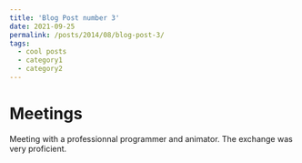 ```yaml
---
title: 'Blog Post number 3'
date: 2021-09-25
permalink: /posts/2014/08/blog-post-3/
tags:
  - cool posts
  - category1
  - category2
---
```



Meetings
======

Meeting with a professionnal programmer and animator. The exchange was very proficient.
